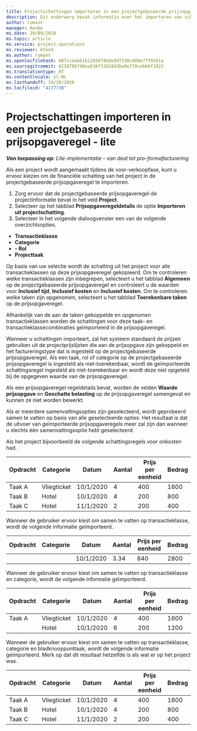 ```yaml
---
title: Projectschattingen importeren in een projectgebaseerde prijsopgaveregel - lite
description: Dit onderwerp bevat informatie over het importeren van schattingen uit een project naar een prijsopgaveregel.
author: rumant
manager: Annbe
ms.date: 10/09/2020
ms.topic: article
ms.service: project-operations
ms.reviewer: kfend
ms.author: rumant
ms.openlocfilehash: 607ccaeb61b12458f8b0e9d7230c000e7ff0501a
ms.sourcegitcommit: 625878bf48ea530f3381843be0e778cebbbf1922
ms.translationtype: HT
ms.contentlocale: nl-NL
ms.lasthandoff: 10/30/2020
ms.locfileid: "4177730"
---
```

# <a name="import-estimates-for-a-project-to-a-project-based-quote-line---lite"></a>Projectschattingen importeren in een projectgebaseerde prijsopgaveregel - lite

_**Van toepassing op:** Lite-implementatie - van deal tot pro-formafacturering_

Als een project wordt aangemaakt tijdens de voor-verkoopfase, kunt u ervoor kiezen om de financiële schatting van het project in de projectgebaseerde prijsopgaveregel te importeren.

1. Zorg ervoor dat de projectgebaseerde prijsopgaveregel de projectinformatie bevat in het veld **Project**.
2. Selecteer op het tabblad **Prijsopgaveregeldetails** de optie **Importeren uit projectschatting**.
3. Selecteer in het volgende dialoogvenster een van de volgende overzichtsopties.

  - **Transactieklasse**
  - **Categorie**
  - **- Rol** 
  - **Projecttaak**

Op basis van uw selectie wordt de schatting uit het project voor alle transactieklassen op deze prijsopgaveregel gekopieerd. Om te controleren welke transactieklassen zijn inbegrepen, selecteert u het tabblad **Algemeen** op de projectgebaseerde prijsopgaveregel en controleert u de waarden voor **Inclusief tijd**, **Inclusief kosten** en **Inclusief kosten**.  Om te controleren welke taken zijn opgenomen, selecteert u het tabblad **Toerekenbare taken** op de prijsopgaveregel.

Afhankelijk van de aan de taken gekoppelde en opgenomen transactieklassen worden de schattingen voor deze taak- en transactieklassecombinaties geïmporteerd in de prijsopgaveregel.

Wanneer u schattingen importeert, zal het systeem standaard de prijzen gebruiken uit de projectprijslijsten die aan de prijsopgave zijn gekoppeld en het factureringstype dat is ingesteld op de projectgebaseerde prijsopgaveregel. Als een taak, rol of categorie op de projectgebaseerde prijsopgaveregel is ingesteld als niet-toerekenbaar, wordt de geïmporteerde schattingsregel ingesteld als niet-toerekenbaar en wordt deze niet opgeteld bij de opgegeven waarde van de prijsopgaveregel.

Als een prijsopgaveregel regeldetails bevat, worden de velden **Waarde prijsopgave** en **Geschatte belasting** op de prijsopgaveregel samengevat en kunnen ze niet worden bewerkt.

Als er meerdere samenvattingsopties zijn geselecteerd, wordt geprobeerd samen te vatten op basis van alle geselecteerde opties. Het resultaat is dat de uitvoer van geïmporteerde prijsopgaveregels meer zal zijn dan wanneer u slechts één samenvattingsoptie hebt geselecteerd.

Als het project bijvoorbeeld de volgende schattingsregels voor onkosten had.

| Opdracht | Categorie | Datum | Aantal | Prijs per eenheid | Bedrag |
| --- | --- | --- | --- | --- | --- |
| Taak A | Vliegticket | 10/1/2020 | 4 | 400 | 1600 |
| Taak B | Hotel | 10/1/2020 | 4 | 200 | 800 |
| Taak C | Hotel | 11/1/2020 | 2 | 200 | 400 |

Wanneer de gebruiker ervoor kiest om samen te vatten op transactieklasse, wordt de volgende informatie geïmporteerd.

| Opdracht | Categorie | Datum | Aantal | Prijs per eenheid | Bedrag |
| --- | --- | --- | --- | --- | --- |
|||10/1/2020 | 3.34 | 840 | 2800 |

Wanneer de gebruiker ervoor kiest om samen te vatten op transactieklasse en categorie, wordt de volgende informatie geïmporteerd.

| Opdracht | Categorie | Datum | Aantal | Prijs per eenheid | Bedrag |
| --- | --- | --- | --- | --- | --- |
| Taak A | Vliegticket | 10/1/2020 | 4 | 400 | 1600 |
| | Hotel | 10/1/2020 | 6 | 200 | 1200 |

Wanneer de gebruiker ervoor kiest om samen te vatten op transactieklasse, categorie en bladknooppunttaak, wordt de volgende informatie geïmporteerd. Merk op dat dit resultaat hetzelfde is als wat er op het project was.

| Opdracht | Categorie | Datum | Aantal | Prijs per eenheid | Bedrag |
| --- | --- | --- | --- | --- | --- |
| Taak A | Vliegticket | 10/1/2020 | 4 | 400 | 1600 |
| Taak B | Hotel | 10/1/2020 | 4 | 200 | 800 |
| Taak C | Hotel | 11/1/2020 | 2 | 200 | 400 |
